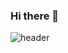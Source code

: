 ### Hi there 👋

![header](https://capsule-render.vercel.app/api?type=waving&color=auto&height=300&section=header&text=SeongKyoung%20Lee&fontSize=80)

<!--
**LeeSeongKyoung/LeeSeongKyoung** is a ✨ _special_ ✨ repository because its `README.md` (this file) appears on your GitHub profile.

Here are some ideas to get you started:

- 🔭 I’m currently working on ...
- 🌱 I’m currently learning ...
- 👯 I’m looking to collaborate on ...
- 🤔 I’m looking for help with ...
- 💬 Ask me about ...
- 📫 How to reach me: ...
- 😄 Pronouns: ...
- ⚡ Fun fact: ...
-->
